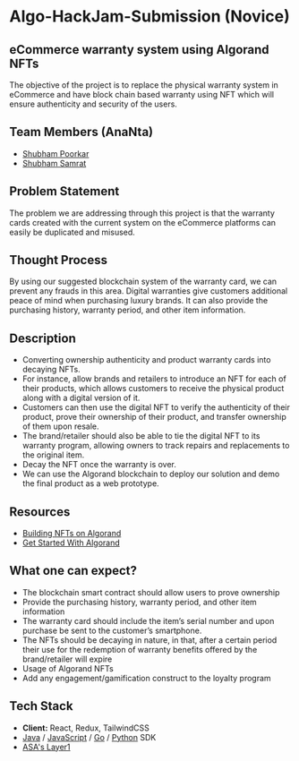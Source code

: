 # Algo-HackJam-Submission (Novice)


## eCommerce warranty system using Algorand NFTs

The objective of the project is to replace the physical warranty system in eCommerce and have block chain based warranty using NFT which will ensure authenticity and security of the users.


## Team Members (AnaNta)
* [Shubham Poorkar](https://github.com/spp4322) 
* [Shubham Samrat](https://github.com/Sam071100)

## Problem Statement
The problem we are addressing through this project is that the warranty cards created with the current system on the eCommerce platforms can easily be duplicated and misused.
## Thought Process
By using our suggested blockchain system of the warranty card, we can prevent any frauds in this area. Digital warranties give customers additional peace of mind when purchasing luxury brands. It can also provide the purchasing history, warranty period, and other item information.
## Description
* Converting ownership authenticity and product warranty cards into decaying NFTs.
* For instance, allow brands and retailers to introduce an NFT for each of their products, which allows customers to receive the physical product along with a digital version of it.
* Customers can then use the digital NFT to verify the authenticity of their product, prove their ownership of their product, and transfer ownership of them upon resale.
* The brand/retailer should also be able to tie the digital NFT to its warranty program, allowing owners to track repairs and replacements to the original item.
* Decay the NFT once the warranty is over.
* We can use the Algorand blockchain to deploy our solution and demo the final product as a web prototype.

## Resources
* [Building NFTs on Algorand](https://developer.algorand.org/articles/building-nfts-on-algorand/)
* [Get Started With Algorand](https://developer.algorand.org/)
## What one can expect?
* The blockchain smart contract should allow users to prove ownership
* Provide the purchasing history, warranty period, and other item information
* The warranty card should include the item’s serial number and upon purchase be sent to the customer’s smartphone.
* The NFTs should be decaying in nature, in that, after a certain period their use for the redemption of warranty benefits offered by the brand/retailer will expire
* Usage of Algorand NFTs
* Add any engagement/gamification construct to the loyalty program
## Tech Stack
* **Client:** React, Redux, TailwindCSS
* [Java](https://developer.algorand.org/docs/sdks/java/) / [JavaScript](https://developer.algorand.org/docs/sdks/javascript/) / [Go](https://developer.algorand.org/docs/sdks/go/) / [Python](https://developer.algorand.org/docs/sdks/python/) SDK
* [ASA's Layer1](https://www.algorand.com/technology#ALGORAND-STANDARD-ASSETS)



